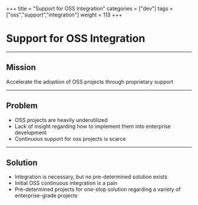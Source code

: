 +++
title = "Support for OSS Integration"
categories = ["dev"]
tags = ["oss","support","integration"]
weight = 113
+++

# Support for OSS Integration

---

## Mission

Accelerate the adoption of OSS projects through proprietary support

---

## Problem

- OSS projects are heavily underutilized
- Lack of insight regarding how to implement them into enterprise development
- Continuous support for oss projects is scarce

---

## Solution

- Integration is necessary, but no pre-determined solution exists
- Initial OSS continuous integration is a pain
- Pre-determined projects for one-stop solution regarding a variety of enterprise-grade projects
